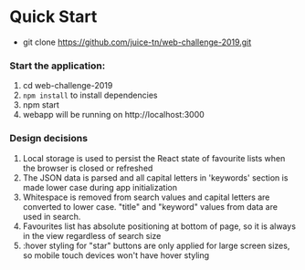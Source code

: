# Quick Start
- git clone https://github.com/juice-tn/web-challenge-2019.git
### Start the application:
  1. cd web-challenge-2019
  2. `npm install` to install dependencies
  3. npm start
  4. webapp will be running on http://localhost:3000
  
### Design decisions
1) Local storage is used to persist the React state of favourite lists when the browser is closed or refreshed
2) The JSON data is parsed and all capital letters in 'keywords' section is made lower case during app initialization
3) Whitespace is removed from search values and capital letters are converted to lower case. "title" and "keyword" values from data are used in search.
4) Favourites list has absolute positioning at bottom of page, so it is always in the view regardless of search size
5) :hover styling for "star" buttons are only applied for large screen sizes, so mobile touch devices won't have hover styling
